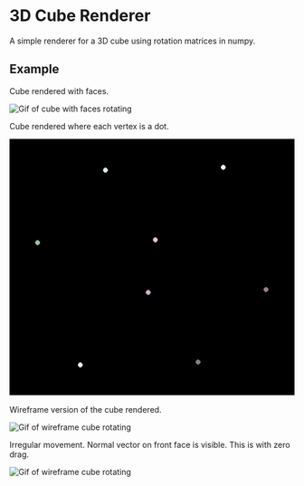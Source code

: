 # 3D Cube Renderer

A simple renderer for a 3D cube using rotation matrices in numpy.

## Example

Cube rendered with faces.

![Gif of cube with faces rotating](docs/faces.gif)

Cube rendered where each vertex is a dot.

![Gif of cube made of dots rotating](docs/dots.gif)

Wireframe version of the cube rendered.

![Gif of wireframe cube rotating](docs/output.gif)

Irregular movement. Normal vector on front face is visible. This is with zero drag.

![Gif of wireframe cube rotating](docs/output1.gif)

